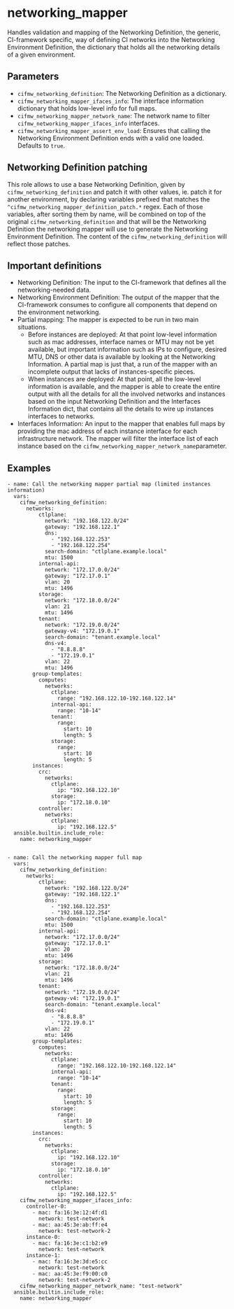 # networking_mapper
Handles validation and mapping of the Networking Definition, the generic, CI-framework specific, way of
defining CI networks into the Networking Environment Definition, the dictionary that holds all the
networking details of a given environment.


## Parameters
* `cifmw_networking_definition`: The Networking Definition as a dictionary.
* `cifmw_networking_mapper_ifaces_info`: The interface information dictionary that holds low-level info for full maps.
* `cifmw_networking_mapper_network_name`: The network name to filter `cifmw_networking_mapper_ifaces_info` interfaces.
* `cifmw_networking_mapper_assert_env_load`: Ensures that calling the Networking Environment Definition ends with a valid one loaded. Defaults to `true`.


## Networking Definition patching
This role allows to use a base Networking Definition, given by `cifmw_networking_definition` and patch it
with other values, ie. patch it for another environment, by declaring variables prefixed that matches the
`^cifmw_networking_mapper_definition_patch.*` regex. Each of those variables, after sorting them by name,
will be combined on top of the original `cifmw_networking_definition` and that will be the Networking
Definition the networking mapper will use to generate the Networking Environment Definition.
The content of the `cifmw_networking_definition` will reflect those patches.

## Important definitions
- Networking Definition: The input to the CI-framework that defines all the networking-needed data.
- Networking Environment Definition: The output of the mapper that the CI-framework consumes to configure
  all components that depend on the environment networking.
- Partial mapping: The mapper is expected to be run in two main situations.
  - Before instances are deployed: At that point low-level information such as mac addresses, interface names or MTU may
    not be yet available, but important information such as IPs to configure, desired MTU, DNS or other data
    is available by looking at the Networking Information.
    A partial map is just that, a run of the mapper with an incomplete output that lacks of instances-specific pieces.
  - When instances are deployed: At that point, all the low-level information is available, and the mapper is able
    to create the entire output with all the details for all the involved networks and instances based on the input
    Networking Definition and the Interfaces Information dict, that contains all the details to wire up instances
    interfaces to networks.
- Interfaces Information: An input to the mapper that enables full maps by providing the mac address of each instance
  interface for each infrastructure network. The mapper will filter the interface list of each instance based
  on the `cifmw_networking_mapper_network_name`parameter.

## Examples
```
- name: Call the networking mapper partial map (limited instances information)
  vars:
    cifmw_networking_definition:
      networks:
          ctlplane:
            network: "192.168.122.0/24"
            gateway: "192.168.122.1"
            dns:
              - "192.168.122.253"
              - "192.168.122.254"
            search-domain: "ctlplane.example.local"
            mtu: 1500
          internal-api:
            network: "172.17.0.0/24"
            gateway: "172.17.0.1"
            vlan: 20
            mtu: 1496
          storage:
            network: "172.18.0.0/24"
            vlan: 21
            mtu: 1496
          tenant:
            network: "172.19.0.0/24"
            gateway-v4: "172.19.0.1"
            search-domain: "tenant.example.local"
            dns-v4:
              - "8.8.8.8"
              - "172.19.0.1"
            vlan: 22
            mtu: 1496
        group-templates:
          computes:
            networks:
              ctlplane:
                range: "192.168.122.10-192.168.122.14"
              internal-api:
                range: "10-14"
              tenant:
                range:
                  start: 10
                  length: 5
              storage:
                range:
                  start: 10
                  length: 5
        instances:
          crc:
            networks:
              ctlplane:
                ip: "192.168.122.10"
              storage:
                ip: "172.18.0.10"
          controller:
            networks:
              ctlplane:
                ip: "192.168.122.5"
  ansible.builtin.include_role:
    name: networking_mapper


- name: Call the networking mapper full map
  vars:
    cifmw_networking_definition:
      networks:
          ctlplane:
            network: "192.168.122.0/24"
            gateway: "192.168.122.1"
            dns:
              - "192.168.122.253"
              - "192.168.122.254"
            search-domain: "ctlplane.example.local"
            mtu: 1500
          internal-api:
            network: "172.17.0.0/24"
            gateway: "172.17.0.1"
            vlan: 20
            mtu: 1496
          storage:
            network: "172.18.0.0/24"
            vlan: 21
            mtu: 1496
          tenant:
            network: "172.19.0.0/24"
            gateway-v4: "172.19.0.1"
            search-domain: "tenant.example.local"
            dns-v4:
              - "8.8.8.8"
              - "172.19.0.1"
            vlan: 22
            mtu: 1496
        group-templates:
          computes:
            networks:
              ctlplane:
                range: "192.168.122.10-192.168.122.14"
              internal-api:
                range: "10-14"
              tenant:
                range:
                  start: 10
                  length: 5
              storage:
                range:
                  start: 10
                  length: 5
        instances:
          crc:
            networks:
              ctlplane:
                ip: "192.168.122.10"
              storage:
                ip: "172.18.0.10"
          controller:
            networks:
              ctlplane:
                ip: "192.168.122.5"
    cifmw_networking_mapper_ifaces_info:
      controller-0:
        - mac: fa:16:3e:12:4f:d1
          network: test-network
        - mac: aa:45:3e:ab:ff:e4
          network: test-network-2
      instance-0:
        - mac: fa:16:3e:c1:b2:e9
          network: test-network
      instance-1:
        - mac: fa:16:3e:3d:e5:cc
          network: test-network
        - mac: aa:45:3e:f9:00:c0
          network: test-network-2
    cifmw_networking_mapper_network_name: "test-network"
  ansible.builtin.include_role:
    name: networking_mapper
```

